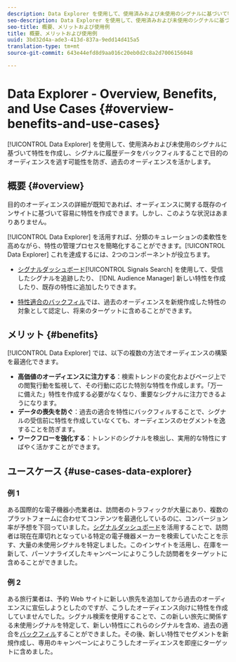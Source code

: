 ```yaml
---
description: Data Explorer を使用して、使用済みおよび未使用のシグナルに基づいて特性を作成し、シグナルに履歴データをバックフィルすることで目的のオーディエンスを逃す可能性を防ぎ、過去のオーディエンスを活かします。
seo-description: Data Explorer を使用して、使用済みおよび未使用のシグナルに基づいて特性を作成し、シグナルに履歴データをバックフィルすることで目的のオーディエンスを逃す可能性を防ぎ、過去のオーディエンスを活かします。
seo-title: 概要、メリットおよび使用例
title: 概要、メリットおよび使用例
uuid: 3bd32d4a-ade3-413d-837a-9edd14d415a5
translation-type: tm+mt
source-git-commit: 643e44efd8d9aa016c20eb0d2c8a2d7006156048

---
```



# Data Explorer - Overview, Benefits, and Use Cases {#overview-benefits-and-use-cases}

[!UICONTROL Data Explorer] を使用して、使用済みおよび未使用のシグナルに基づいて特性を作成し、シグナルに履歴データをバックフィルすることで目的のオーディエンスを逃す可能性を防ぎ、過去のオーディエンスを活かします。

## 概要 {#overview}

目的のオーディエンスの詳細が既知であれば、オーディエンスに関する既存のインサイトに基づいて容易に特性を作成できます。しかし、このような状況はあまりありません。

[!UICONTROL Data Explorer] を活用すれば、分類のキュレーションの柔軟性を高めながら、特性の管理プロセスを簡略化することができます。[!UICONTROL Data Explorer] これを達成するには、2つのコンポーネントが役立ちます。

* [シグナルダッシュボード](../../features/data-explorer/data-explorer-signals-dashboard.md)[!UICONTROL Signals Search] を使用して、受信したシグナルを追跡したり、 [!DNL Audience Manager] 新しい特性を作成したり、既存の特性に追加したりできます。

* [特性適合のバックフィル](../../features/data-explorer/data-explorer-trait-backfill.md)では、過去のオーディエンスを新規作成した特性の対象として認定し、将来のターゲットに含めることができます。

## メリット {#benefits}

[!UICONTROL Data Explorer] では、以下の複数の方法でオーディエンスの構築を最適化できます。

* **高価値のオーディエンスに注力する**：検索トレンドの変化およびページ上での閲覧行動を監視して、その行動に応じた特別な特性を作成します。「万一に備えた」特性を作成する必要がなくなり、重要なシグナルに注力できるようになります。
* **データの喪失を防ぐ**：過去の適合を特性にバックフィルすることで、シグナルの受信前に特性を作成していなくても、オーディエンスのセグメントを逸することを防ぎます。
* **ワークフローを強化する**：トレンドのシグナルを検出し、実用的な特性にすばやく活かすことができます。

## ユースケース {#use-cases-data-explorer}

### 例 1

ある国際的な電子機器小売業者は、訪問者のトラフィックが大量にあり、複数のプラットフォームに合わせてコンテンツを最適化しているのに、コンバージョン率が予想を下回っていました。[シグナルダッシュボード](../../features/data-explorer/data-explorer-signals-dashboard.md)を活用することで、訪問者は現在在庫切れとなっている特定の電子機器メーカーを検索していたことを示す、大量の未使用シグナルを特定しました。このインサイトを活用し、在庫を一新して、パーソナライズしたキャンペーンによりこうした訪問者をターゲットに含めることができました。

### 例 2

ある旅行業者は、予約 Web サイトに新しい旅先を追加してから過去のオーディエンスに宣伝しようとしたのですが、こうしたオーディエンス向けに特性を作成していませんでした。シグナル検索を使用することで、この新しい旅先に関係する未使用シグナルを特定して、新しい特性にこれらのシグナルを含め、過去の適合を[バックフィル](../../features/data-explorer/data-explorer-trait-backfill.md)することができました。その後、新しい特性でセグメントを新規作成し、専用のキャンペーンによりこうしたオーディエンスを即座にターゲットに含めました。
